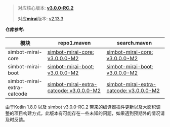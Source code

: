 > 对应核心版本: [**v3.0.0-RC.2**](https://github.com/ForteScarlet/simpler-robot/releases/tag/v3.0.0-RC.2)
>
> 对应[**mirai**](https://github.com/mamoe/mirai)版本: [v2.13.3](https://github.com/mamoe/mirai/releases/tag/v2.13.3)

**仓库参考:**

| **模块** | **repo1.maven** | **search.maven** |
|---------|-----------------|------------------|
| simbot-mirai-core | [simbot-mirai-core: v3.0.0.0-M2](https://repo1.maven.org/maven2/love/forte/simbot/component/simbot-component-mirai-core/3.0.0.0-M2) | [simbot-mirai-core: v3.0.0.0-M2](https://search.maven.org/artifact/love.forte.simbot.component/simbot-component-mirai-core/3.0.0.0-M2/jar)  |
| simbot-mirai-boot | [simbot-mirai-boot: v3.0.0.0-M2](https://repo1.maven.org/maven2/love/forte/simbot/component/simbot-component-mirai-boot/3.0.0.0-M2) | [simbot-mirai-boot: v3.0.0.0-M2](https://search.maven.org/artifact/love.forte.simbot.component/simbot-component-mirai-boot/3.0.0.0-M2/jar)  |
| simbot-mirai-extra-catcode | [simbot-mirai-extra-catcode: v3.0.0.0-M2](https://repo1.maven.org/maven2/love/forte/simbot/component/simbot-component-mirai-extra-catcode/3.0.0.0-M2) | [simbot-mirai-extra-catcode: v3.0.0.0-M2](https://search.maven.org/artifact/love.forte.simbot.component/simbot-component-mirai-extra-catcode/3.0.0.0-M2/jar)  |

由于Kotlin 1.8.0 以及 simbot v3.0.0-RC.2 带来的编译器插件更新以及大面积调整的项目构建方式，此版本有可能存在一些未知的问题，如果遇到预期外的情况请及时反馈。
